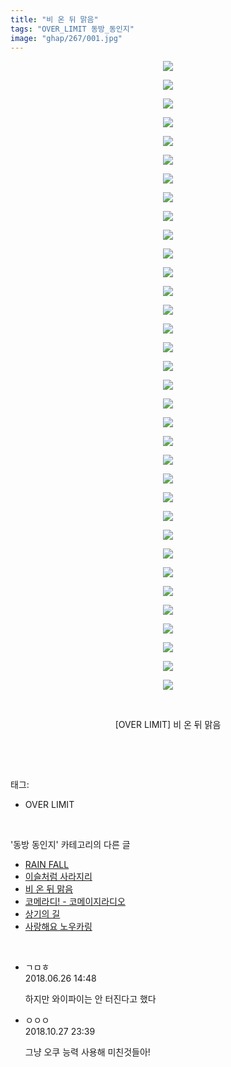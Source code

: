 ```yaml
---
title: "비 온 뒤 맑음"
tags: "OVER_LIMIT 동방_동인지"
image: "ghap/267/001.jpg"
---
```

<div class="article">
<p style="text-align: center; clear: none; float: none;"><img src="{{ site.nasurl }}/ghap/267/001.jpg"/></p>
<p style="text-align: center; clear: none; float: none;"><img src="{{ site.nasurl }}/ghap/267/002.jpg"/></p>
<p style="text-align: center; clear: none; float: none;"><img src="{{ site.nasurl }}/ghap/267/003.jpg"/></p>
<p style="text-align: center; clear: none; float: none;"><img src="{{ site.nasurl }}/ghap/267/004.jpg"/></p>
<p style="text-align: center; clear: none; float: none;"><img src="{{ site.nasurl }}/ghap/267/005.jpg"/></p>
<p style="text-align: center; clear: none; float: none;"><img src="{{ site.nasurl }}/ghap/267/006.jpg"/></p>
<p style="text-align: center; clear: none; float: none;"><img src="{{ site.nasurl }}/ghap/267/007.jpg"/></p>
<p style="text-align: center; clear: none; float: none;"><img src="{{ site.nasurl }}/ghap/267/008.jpg"/></p>
<p style="text-align: center; clear: none; float: none;"><img src="{{ site.nasurl }}/ghap/267/009.jpg"/></p>
<p style="text-align: center; clear: none; float: none;"><img src="{{ site.nasurl }}/ghap/267/010.jpg"/></p>
<p style="text-align: center; clear: none; float: none;"><img src="{{ site.nasurl }}/ghap/267/011.jpg"/></p>
<p style="text-align: center; clear: none; float: none;"><img src="{{ site.nasurl }}/ghap/267/012.jpg"/></p>
<p style="text-align: center; clear: none; float: none;"><img src="{{ site.nasurl }}/ghap/267/013.jpg"/></p>
<p style="text-align: center; clear: none; float: none;"><img src="{{ site.nasurl }}/ghap/267/014.jpg"/></p>
<p style="text-align: center; clear: none; float: none;"><img src="{{ site.nasurl }}/ghap/267/015.jpg"/></p>
<p style="text-align: center; clear: none; float: none;"><img src="{{ site.nasurl }}/ghap/267/016.jpg"/></p>
<p style="text-align: center; clear: none; float: none;"><img src="{{ site.nasurl }}/ghap/267/017.jpg"/></p>
<p style="text-align: center; clear: none; float: none;"><img src="{{ site.nasurl }}/ghap/267/018.jpg"/></p>
<p style="text-align: center; clear: none; float: none;"><img src="{{ site.nasurl }}/ghap/267/019.jpg"/></p>
<p style="text-align: center; clear: none; float: none;"><img src="{{ site.nasurl }}/ghap/267/020.jpg"/></p>
<p style="text-align: center; clear: none; float: none;"><img src="{{ site.nasurl }}/ghap/267/021.jpg"/></p>
<p style="text-align: center; clear: none; float: none;"><img src="{{ site.nasurl }}/ghap/267/022.jpg"/></p>
<p style="text-align: center; clear: none; float: none;"><img src="{{ site.nasurl }}/ghap/267/023.jpg"/></p>
<p style="text-align: center; clear: none; float: none;"><img src="{{ site.nasurl }}/ghap/267/024.jpg"/></p>
<p style="text-align: center; clear: none; float: none;"><img src="{{ site.nasurl }}/ghap/267/025.jpg"/></p>
<p style="text-align: center; clear: none; float: none;"><img src="{{ site.nasurl }}/ghap/267/026.jpg"/></p>
<p style="text-align: center; clear: none; float: none;"><img src="{{ site.nasurl }}/ghap/267/027.jpg"/></p>
<p style="text-align: center; clear: none; float: none;"><img src="{{ site.nasurl }}/ghap/267/028.jpg"/></p>
<p style="text-align: center; clear: none; float: none;"><img src="{{ site.nasurl }}/ghap/267/029.jpg"/></p>
<p style="text-align: center; clear: none; float: none;"><img src="{{ site.nasurl }}/ghap/267/030.jpg"/></p>
<p style="text-align: center; clear: none; float: none;"><img src="{{ site.nasurl }}/ghap/267/031.jpg"/></p>
<p style="text-align: center; clear: none; float: none;"><img src="{{ site.nasurl }}/ghap/267/032.jpg"/></p>
<p style="text-align: center; clear: none; float: none;"><img src="{{ site.nasurl }}/ghap/267/033.jpg"/></p>
<p style="text-align: center; clear: none; float: none;"><img src="{{ site.nasurl }}/ghap/267/034.jpg"/></p>
<p style="text-align: center; clear: none; float: none;"><br/></p>
<p style="text-align: center; clear: none; float: none;">[OVER LIMIT] 비 온 뒤 맑음</p>
<p><br/></p>
</div><br/>
<div class="tagTrail">
<p>태그: </p>
<ul>
<li>OVER LIMIT</li>
</ul>
</div><br/>
<div class="another">
<p>'동방 동인지' 카테고리의 다른 글</p>
<ul>
<li><a href="/2016-06-19-ghap_269">RAIN FALL</a></li>
<li><a href="/2016-06-19-ghap_268">이슬처럼 사라지리</a></li>
<li><a href="/2016-06-19-ghap_267">비 온 뒤 맑음</a></li>
<li><a href="/2016-06-19-ghap_266">코메라디! - 코메이지라디오</a></li>
<li><a href="/2016-06-19-ghap_265">상기의 길</a></li>
<li><a href="/2016-06-19-ghap_264">사랑해요 노우카링</a></li>
</ul>
</div><br/>
<div class="cb_module cb_fluid">
<div class="cb_wrt cb_profile">
<div class="comment">
<ul>
<li class="cb_thumb_off" id="comment15277008">
<div class="cb_comment_area">
<div class="cb_info_area">
<div class="cb_section">
<span class="cb_nick_name">ㄱㅁㅎ</span>
</div>
<div class="cb_section">
<span class="cb_date">2018.06.26 14:48 </span>
</div>
</div>
<div class="cb_dsc_comment">
<p class="cb_dsc">
											하지만 와이파이는 안 터진다고 했다
										</p>
</div>
</div></li>
<li class="cb_thumb_off" id="comment15363657">
<div class="cb_comment_area">
<div class="cb_info_area">
<div class="cb_section">
<span class="cb_nick_name">ㅇㅇㅇ</span>
</div>
<div class="cb_section">
<span class="cb_date">2018.10.27 23:39 </span>
</div>
</div>
<div class="cb_dsc_comment">
<p class="cb_dsc">
											그냥 오쿠 능력 사용해 미친것들아!
										</p>
</div>
</div></li>
</ul>
</div>
</div><!-- commentList close -->
</div><br/>
